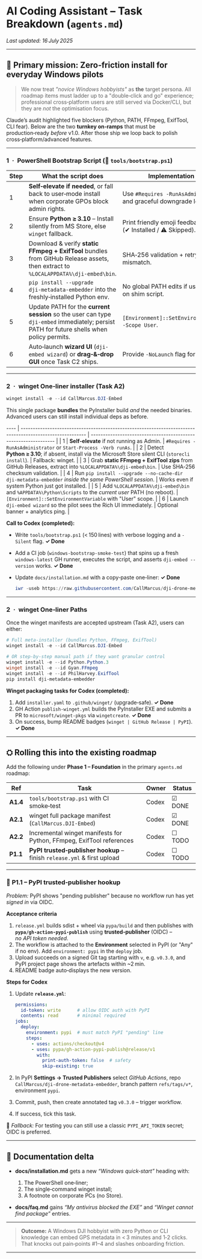 # AI Coding Assistant – Task Breakdown (`agents.md`)

*Last updated: 16 July 2025*

---

## 🎯 Primary mission: **Zero‑friction install for everyday Windows pilots**

> We now treat *"novice Windows hobbyists"* as **the** target persona. All roadmap items must ladder up to a "double‑click and go" experience; professional cross‑platform users are still served via Docker/CLI, but they are *not* the optimisation focus.

Claude’s audit highlighted five blockers (Python, PATH, FFmpeg, ExifTool, CLI fear). Below are the two **turnkey on‑ramps** that must be production‑ready *before* v1.0.  After those ship we loop back to polish cross‑platform/advanced features.

---

### 1 · PowerShell Bootstrap Script (📜 `tools/bootstrap.ps1`)

| Step | What the script does                                                                                                                      | Implementation hints                                              |
| ---- | ----------------------------------------------------------------------------------------------------------------------------------------- | ----------------------------------------------------------------- |
| 1    | **Self‑elevate if needed**, or fall back to user‑mode install when corporate GPOs block admin rights.                                     | Use `#Requires -RunAsAdministrator` and graceful downgrade logic. |
| 2    | Ensure **Python ≥ 3.10** – Install silently from MS Store, else `winget` fallback.                                                        | Print friendly emoji feedback (✔ Installed / ⚠ Skipped).          |
| 3    | Download & verify **static FFmpeg + ExifTool** bundles from GitHub Release assets, then extract to `%LOCALAPPDATA%\dji‑embed\bin`.        | SHA‑256 validation + retry on hash mismatch.                      |
| 4    | `pip install --upgrade dji‑metadata‑embedder` into the freshly‑installed Python env.                                                      | No global PATH edits if user‑mode; rely on shim script.           |
| 5    | Update PATH for the **current session** so the user can type `dji-embed` immediately; persist PATH for future shells when policy permits. | `[Environment]::SetEnvironmentVariable -Scope User`.              |
| 6    | Auto‑launch **wizard UI** (`dji-embed wizard`) or **drag‑&‑drop GUI** once Task C2 ships.                                                 | Provide `-NoLaunch` flag for automation.                          |

---

### 2 · winget One‑liner installer (Task A2)

```powershell
winget install -e --id CallMarcus.DJI-Embed
```

This single package **bundles** the PyInstaller build *and* the needed binaries. Advanced users can still install individual deps as before.

\---- | --------------------------------------------------------------------------------------------------------- | --------------------------------------------------------------- | | 1    | **Self‑elevate** if not running as Admin.                                                                 | `#Requires -RunAsAdministrator` or `Start-Process -Verb runAs`. | | 2    | Detect **Python ≥ 3.10**; if absent, install via the Microsoft Store silent CLI (`storecli install`).     | Fallback: winget.                                               | | 3    | Grab **static FFmpeg + ExifTool zips** from GitHub Releases, extract into `%LOCALAPPDATA%\dji‑embed\bin`. | Use SHA‑256 checksum validation.                                | | 4    | Run `pip install --upgrade --no‑cache-dir dji‑metadata‑embedder` *inside the same PowerShell session*.    | Works even if system Python just got installed.                 | | 5    | Add `%LOCALAPPDATA%\dji‑embed\bin` and `%APPDATA%\Python\Scripts` to the *current user* PATH (no reboot). | `[Environment]::SetEnvironmentVariable` with "User" scope.      | | 6    | Launch `dji-embed wizard` so the pilot sees the Rich UI immediately.                                      | Optional banner + analytics ping.                               |

**Call to Codex (completed):**

* Write `tools/bootstrap.ps1` (< 150 lines) with verbose logging and a `-Silent` flag. **✓ Done**
* Add a CI job (`windows‑bootstrap‑smoke‑test`) that spins up a fresh `windows-latest` GH runner, executes the script, and asserts `dji-embed --version` works. **✓ Done**
* Update `docs/installation.md` with a copy‑paste one‑liner: **✓ Done**

  ```powershell
  iwr -useb https://raw.githubusercontent.com/CallMarcus/dji-drone-metadata-embedder/main/tools/bootstrap.ps1 | iex
  ```

---

### 2 · **winget** One‑liner Paths

Once the winget manifests are accepted upstream (Task A2), users can either:

```powershell
# Full meta‑installer (bundles Python, FFmpeg, ExifTool)
winget install -e --id CallMarcus.DJI-Embed

# OR step‑by‑step manual path if they want granular control
winget install -e --id Python.Python.3
winget install -e --id Gyan.FFmpeg
winget install -e --id PhilHarvey.ExifTool
pip install dji-metadata-embedder
```

**Winget packaging tasks for Codex (completed):**

1. Add `installer.yaml` to `.github/winget/` (upgrade‑safe). **✓ Done**
2. GH Action `publish-winget.yml` builds the PyInstaller EXE and submits a PR to `microsoft/winget-pkgs` via `wingetcreate`. **✓ Done**
3. On success, bump README badges (`winget | GitHub Release | PyPI`). **✓ Done**

---

## ⛭ Rolling this into the existing roadmap

Add the following under **Phase 1 – Foundation** in the primary `agents.md` roadmap:

| Ref      | Task                                                                    | Owner | Status |
| -------- | ----------------------------------------------------------------------- | ----- | ------ |
| **A1.4** | `tools/bootstrap.ps1` with CI smoke‑test                                | Codex | ☑ DONE |
| **A2.1** | winget full package manifest (`CallMarcus.DJI-Embed`)                   | Codex | ☑ DONE |
| **A2.2** | Incremental winget manifests for Python, FFmpeg, ExifTool references    | Codex | ☐ TODO |
| **P1.1** | **PyPI trusted‑publisher hookup** – finish `release.yml` & first upload | Codex | ☐ TODO |

---

### 🔑 **P1.1 – PyPI trusted‑publisher hookup**

*Problem:* PyPI shows "pending publisher" because no workflow run has yet *signed in* via OIDC.

**Acceptance criteria**

1. `release.yml` builds sdist + wheel via `pypa/build` and then publishes with **`pypa/gh-action-pypi-publish`** using **trusted‑publisher** (OIDC) – *no API token needed*.
2. The workflow is attached to the **Environment** selected in PyPI (or "Any" if no env).  Add `environment: pypi` in the `deploy` job.
3. Upload succeeds on a signed Git tag starting with `v`, e.g. `v0.3.0`, and PyPI project page shows the artefacts within \~2 min.
4. README badge auto‑displays the new version.

**Steps for Codex**

1. Update **`release.yml`**:

   ```yaml
   permissions:
     id-token: write      # allow OIDC auth with PyPI
     contents: read       # minimal required
   jobs:
     deploy:
       environment: pypi  # must match PyPI "pending" line
       steps:
         - uses: actions/checkout@v4
         - uses: pypa/gh-action-pypi-publish@release/v1
           with:
             print-auth-token: false  # safety
             skip-existing: true
   ```
2. In PyPI **Settings → Trusted Publishers** select *GitHub Actions*, repo `CallMarcus/dji-drone-metadata-embedder`, branch pattern `refs/tags/v*`, environment `pypi`.
3. Commit, push, then create annotated tag `v0.3.0` – trigger workflow.
4. If success, tick this task.

📌 *Fallback:* For testing you can still use a classic `PYPI_API_TOKEN` secret; OIDC is preferred.

---

## 📑 Documentation delta

* **docs/installation.md** gets a new *“Windows quick‑start”* heading with:

  1. The PowerShell one‑liner;
  2. The single‑command winget install;
  3. A footnote on corporate PCs (no Store).
* **docs/faq.md** gains *“My antivirus blocked the EXE”* and *“Winget cannot find package”* entries.

---

> **Outcome:** A Windows DJI hobbyist with zero Python or CLI knowledge can embed GPS metadata in < 3 minutes and 1‑2 clicks. That knocks out pain‑points #1–4 and slashes onboarding friction.

---

